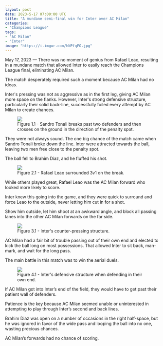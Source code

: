 ```yaml
---
layout: post
date: 2023-5-17 07:00:00 UTC
title: "A mundane semi-final win for Inter over AC Milan"
categories: 
- "Champions League"
tags: 
- "AC Milan"
- "Inter"
image: "https://i.imgur.com/hNPfqFO.jpg"
---
```


May 17, 2023 — There was no moment of genius from Rafael Leao, resulting in a mundane match that allowed Inter to easily reach the Champions League final, eliminating AC Milan.

<!---more--->

The match desperately required such a moment because AC Milan had no ideas. 

Inter's pressing was not as aggressive as in the first leg, giving AC Milan more space on the flanks. However, Inter's strong defensive structure, particularly their solid back-line, successfully foiled every attempt by AC Milan to create chances. 

<figure>
    <img src="https://i.imgur.com/hNPfqFO.jpg">
    <figcaption>Figure 1.1 - Sandro Tonali breaks past two defenders and then crosses on the ground in the direction of the penalty spot.</figcaption>
</figure> 

They were not always sound. The one big chance of the match came when Sandro Tonali broke down the line. Inter were attracted towards the ball, leaving two men free close to the penalty spot.

The ball fell to Brahim Diaz, and he fluffed his shot. 

<figure>
    <img src="https://i.imgur.com/9CcumyP.jpg">
    <figcaption>Figure 2.1 - Rafael Leao surrounded 3v1 on the break.</figcaption>
</figure> 

While others played great, Rafael Leao was the AC Milan forward who looked more likely to score. 

Inter knew this going into the game, and they were quick to surround and force Leao to the outside, never letting him cut in for a shot. 

Show him outside, let him shoot at an awkward angle, and block all passing lanes into the other AC Milan forwards on the far side. 

<figure>
    <img src="https://i.imgur.com/fz1cnYo.jpg">
    <figcaption>Figure 3.1 - Inter's counter-pressing structure.</figcaption>
</figure> 

AC Milan had a fair bit of trouble passing out of their own end and elected to kick the ball long on most possessions. That allowed Inter to sit back, man-mark, and wait for the long pass. 

The main battle in this match was to win the aerial duels. 

<figure>
    <img src="https://i.imgur.com/XRyyGXM.jpg">
    <figcaption>Figure 4.1 - Inter's defensive structure when defending in their own end.</figcaption>
</figure> 

If AC Milan got into Inter’s end of the field, they would have to get past their patient wall of defenders.

Patience is the key because AC Milan seemed unable or uninterested in attempting to play through Inter’s second and back lines. 

Brahim Diaz was open on a number of occasions in the right half-space, but he was ignored in favor of the wide pass and looping the ball into no one, wasting precious chances. 

AC Milan’s forwards had no chance of scoring.

